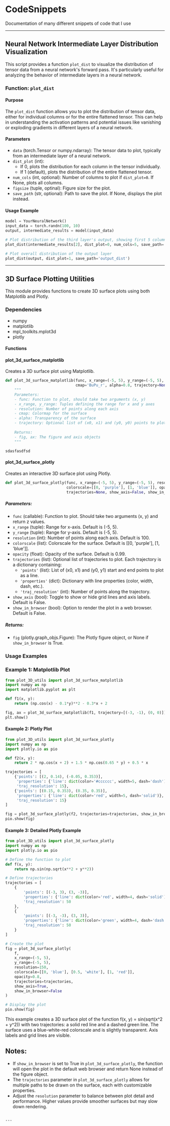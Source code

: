# CodeSnippets
Documentation of many different snippets of code that I use

---
## Neural Network Intermediate Layer Distribution Visualization

This script provides a function `plot_dist` to visualize the distribution of tensor data from a neural network's forward pass. It's particularly useful for analyzing the behavior of intermediate layers in a neural network.

### Function: `plot_dist`

#### Purpose
The `plot_dist` function allows you to plot the distribution of tensor data, either for individual columns or for the entire flattened tensor. This can help in understanding the activation patterns and potential issues like vanishing or exploding gradients in different layers of a neural network.

#### Parameters
- `data` (torch.Tensor or numpy.ndarray): The tensor data to plot, typically from an intermediate layer of a neural network.
- `dist_plot` (int): 
  - If 0, plots the distribution for each column in the tensor individually.
  - If 1 (default), plots the distribution of the entire flattened tensor.
- `num_cols` (int, optional): Number of columns to plot if `dist_plot=0`. If None, plots all columns.
- `figsize` (tuple, optinal): Figure size for the plot.
- `save_path` (str, optional): Path to save the plot. If None, displays the plot instead.

#### Usage Example
```python
model = YourNeuralNetwork()
input_data = torch.randn(100, 10)
output, intermediate_results = model(input_data)

# Plot distribution of the third layer's output, showing first 5 columns
plot_dist(intermediate_results[2], dist_plot=0, num_cols=5, save_path='layer_3_dist')

# Plot overall distribution of the output layer
plot_dist(output, dist_plot=1, save_path='output_dist')
```

---
## 3D Surface Plotting Utilities


This module provides functions to create 3D surface plots using both Matplotlib and Plotly.

### Dependencies

- numpy
- matplotlib
- mpl_toolkits.mplot3d
- plotly

#### Functions

#### plot_3d_surface_matplotlib

Creates a 3D surface plot using Matplotlib.

```python
def plot_3d_surface_matplotlib(func, x_range=(-5, 5), y_range=(-5, 5), resolution=100, 
                               cmap='BuPu_r', alpha=0.8, trajectory=None):
    """
    Parameters:
    - func: Function to plot, should take two arguments (x, y)
    - x_range, y_range: Tuples defining the range for x and y axes
    - resolution: Number of points along each axis
    - cmap: Colormap for the surface
    - alpha: Transparency of the surface
    - trajectory: Optional list of (x0, x1) and (y0, y0) points to plot as a line
    
    Returns:
    - fig, ax: The figure and axis objects
    """
```

    sdasfasdfsd


#### plot_3d_surface_plotly

Creates an interactive 3D surface plot using Plotly.

```python
def plot_3d_surface_plotly(func, x_range=(-5, 5), y_range=(-5, 5), resolution=100, 
                           colorscale=[[0, 'purple'], [1, 'blue']], opacity=0.99, 
                           trajectories=None, show_axis=False, show_in_browser=False):
```

##### Parameters:

- `func` (callable): Function to plot. Should take two arguments (x, y) and return z values.
- `x_range` (tuple): Range for x-axis. Default is (-5, 5).
- `y_range` (tuple): Range for y-axis. Default is (-5, 5).
- `resolution` (int): Number of points along each axis. Default is 100.
- `colorscale` (list): Colorscale for the surface. Default is [[0, 'purple'], [1, 'blue']].
- `opacity` (float): Opacity of the surface. Default is 0.99.
- `trajectories` (list): Optional list of trajectories to plot. Each trajectory is a dictionary containing:
  - `'points'` (list): List of (x0, x1) and (y0, y1) start and end points to plot as a line.
  - `'properties'` (dict): Dictionary with line properties (color, width, dash, etc.).
  - `'traj_resolution'` (int): Number of points along the trajectory.
- `show_axis` (bool): Toggle to show or hide grid lines and axis labels. Default is False.
- `show_in_browser` (bool): Option to render the plot in a web browser. Default is False.

##### Returns:

- `fig` (plotly.graph_objs.Figure): The Plotly figure object, or None if `show_in_browser` is True.

### Usage Examples

### Example 1: Matplotlib Plot

```python
from plot_3D_utils import plot_3d_surface_matplotlib
import numpy as np
import matplotlib.pyplot as plt

def f1(x, y):
    return (np.cos(x) - 0.1*y)**2 - 0.3*x + 2

fig, ax = plot_3d_surface_matplotlib(f1, trajectory=[(-3, -1), (0, 0)])
plt.show()
```

#### Example 2: Plotly Plot

```python
from plot_3D_utils import plot_3d_surface_plotly
import numpy as np
import plotly.io as pio

def f2(x, y):
    return 2 * np.cos(x + 2) + 1.5 * np.cos(0.65 * y) + 0.5 * x

trajectories = [
    {'points': [(2, 0.14), (-0.05, 0.353)], 
     'properties': {'line': dict(color='#cccccc', width=5, dash='dash')},
     'traj_resolution': 15},
    {'points': [(0.15, 0.353), (0.35, 0.35)], 
     'properties': {'line': dict(color='red', width=5, dash='solid')},
     'traj_resolution': 15}
]

fig = plot_3d_surface_plotly(f2, trajectories=trajectories, show_in_browser=True)
pio.show(fig)
```

#### Example 3: Detailed Plotly Example

```python
from plot_3D_utils import plot_3d_surface_plotly
import numpy as np
import plotly.io as pio

# Define the function to plot
def f(x, y):
    return np.sin(np.sqrt(x**2 + y**2))

# Define trajectories
trajectories = [
    {
        'points': [(-3, 3), (3, -3)],
        'properties': {'line': dict(color='red', width=4, dash='solid')},
        'traj_resolution': 50
    },
    {
        'points': [(-3, -3), (3, 3)],
        'properties': {'line': dict(color='green', width=4, dash='dash')},
        'traj_resolution': 50
    }
]

# Create the plot
fig = plot_3d_surface_plotly(
    f,
    x_range=(-5, 5),
    y_range=(-5, 5),
    resolution=150,
    colorscale=[[0, 'blue'], [0.5, 'white'], [1, 'red']],
    opacity=0.8,
    trajectories=trajectories,
    show_axis=True,
    show_in_browser=False
)

# Display the plot
pio.show(fig)
```

This example creates a 3D surface plot of the function f(x, y) = sin(sqrt(x^2 + y^2)) with two trajectories: a solid red line and a dashed green line. The surface uses a blue-white-red colorscale and is slightly transparent. Axis labels and grid lines are visible.

## Notes:

- If `show_in_browser` is set to True in `plot_3d_surface_plotly`, the function will open the plot in the default web browser and return None instead of the figure object.
- The `trajectories` parameter in `plot_3d_surface_plotly` allows for multiple paths to be drawn on the surface, each with customizable properties.
- Adjust the `resolution` parameter to balance between plot detail and performance. Higher values provide smoother surfaces but may slow down rendering.
```

---